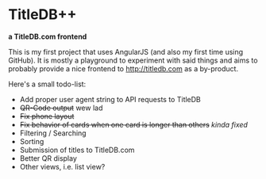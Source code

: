 # TitleDB++
**a TitleDB.com frontend**

This is my first project that uses AngularJS (and also my first time using GitHub). It is mostly a playground to experiment with said things and aims to probably provide a nice frontend to http://titledb.com as a by-product.

Here's a small todo-list:

- Add proper user agent string to API requests to TitleDB
- ~~QR-Code output~~ wew lad
- ~~Fix phone layout~~
- ~~Fix behavior of cards when one card is longer than others~~ *kinda fixed*
- Filtering / Searching
- Sorting
- Submission of titles to TitleDB.com
- Better QR display
- Other views, i.e. list view?
